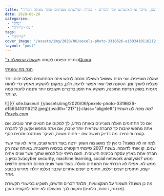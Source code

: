 ```yaml
---
title: "במה עדיף להתמחות כמהנדס תוכנה - פיתוח ווב וענן, סייבר או האינטרנט של הדברים - במידה ושלושתם מעניינים אותך באותה המידה?"
date: 2020-06-29
categories: 
 - "בלוג"
 - "יעוץ-קריירה"
tags: 
 - "קריירה"
cover_image: "/assets/img/2020/06/pexels-photo-3318626-e1593410116212.jpeg"
layout: "post"
---
```


כותרת הפוסט לקוחה מ[שאלה שנשאלה ב־Quora](https://he.quora.com/%D7%91%D7%9E%D7%94-%D7%A2%D7%93%D7%99%D7%A3-%D7%9C%D7%94%D7%AA%D7%9E%D7%97%D7%95%D7%AA-%D7%9B%D7%9E%D7%94%D7%A0%D7%93%D7%A1-%D7%AA%D7%95%D7%9B%D7%A0%D7%94-%D7%A4%D7%99%D7%AA%D7%95%D7%97-%D7%95%D7%95%D7%91)

[הנה מה שעניתי](https://he.quora.com/%D7%91%D7%9E%D7%94-%D7%A2%D7%93%D7%99%D7%A3-%D7%9C%D7%94%D7%AA%D7%9E%D7%97%D7%95%D7%AA-%D7%9B%D7%9E%D7%94%D7%A0%D7%93%D7%A1-%D7%AA%D7%95%D7%9B%D7%A0%D7%94-%D7%A4%D7%99%D7%AA%D7%95%D7%97-%D7%95%D7%95%D7%91/answers/224570964)

שאלה מעניינית. אני מניח ששואל השאלה מנסה לנחש איזה מהתחומים האלה יהיה יותר מצליח לאורך זמן. הטענה שלי שאי אפשר לדעת. ולכן, במקום להשקיע מאמץ כדי לזהות מגמות בשוק הנדסת התוכנה, תשקיע את הזמן בדברים חשובים יותר ותנסה להנות כמה שיותר.

![]({{ site.baseurl }}/assets/img/2020/06/pexels-photo-3318626-e1593410116212.jpeg){:width="217"}{:class="alignleft"}*מה צופה לנו העתיד?
[Pexels.com](https://www.pexels.com/photo/photo-of-woman-holding-crystal-ball-3318626/)*

אם כל התחומים האלה מעניינים באותה מידע, לך למקום עם תנאים יותר טובים. אם אתה מחפש יציבות לך לחברה שנראית יותר יציבה, אם אתה מחפש אקשן לך לחברה קטנה ודינמית. מה בדיוק תעשה שם - פחות משנה, העיקר שנתהנה ותרויח כסף.

למה זה לא משנה? כי אין לך מושג מה השוק יירצה בעוד חמש שנים, וודאי לא עוד עשר שנים. קו אותי לדוגמה. בשנת 2007 סיימתי דוקטורט בכימיה חישובית. באותה שנה רק חברה אחת בארץ עסקה בכימיה חישובית. האם הייתי יכול לנחש שתוך עשר שנים אהיה בעל נסיון בcyber security, machine learning, social network analysis? ממש ממש לא. אפילו לא הכרתי את המונחים האלה. בעוד עשר שנים מהיום תחומים חדשים יקומו, תחומים ישנים יעלמו, תחומים ישנים אחרים שכבר נעלמו יוולדו מחדש בכובע אחר.

מה כן משנה? תשמור על המקצועיות, תלמד דברים חדשים, תשקיע בכישורי תקשורת (מצגות, דוחות, בלוגים) ותקווה לכך שהעולם לא יחזור לתקופת האבן.
